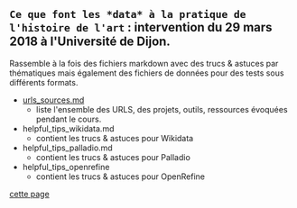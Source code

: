 ## `Ce que font les *data* à la pratique de l'histoire de l'art` :  intervention du 29 mars 2018 à l'Université de Dijon.

Rassemble à la fois des fichiers markdown avec des trucs & astuces par thématiques mais également des fichiers de données pour des tests sous différents formats.

* [urls_sources.md](/urls_sources.md)
  * liste l'ensemble des URLS, des projets, outils, ressources évoquées pendant le cours.
* helpful_tips_wikidata.md
  * contient les trucs & astuces  pour Wikidata
* helpful_tips_palladio.md
  * contient les trucs & astuces  pour Palladio
* helpful_tips_openrefine
  * contient les trucs & astuces  pour OpenRefine


[cette page](<url relative ou absolue>)
